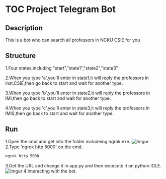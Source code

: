 # TOC Project Telegram Bot 

## Description
This is a bot who can search all professors in NCKU CSIE for you

## Structure
1.Four states,including "start","state1","state2","state3"

2.When you type 'a',you'll enter in state1,it will reply the professors in inst.CSIE,then go back to start and wait for another type.

3.When you type 'b',you'll enter in state2,it will reply the professors in IMI,then go back to start and wait for another type.

4.When you type 'c',you'll enter in state3,it will reply the professors in IMIS,then go back to start and wait for another type.

## Run

1.Open the cmd and get into the folder includeing ngrok.exe.
![Imgur](https://i.imgur.com/Txk2R6H.png)
2.Type 'ngrok http 5000' on the cmd.

```sh
ngrok http 5000
```

3.Get the URL and change it in app.py and then excecute it on python IDLE.
![Imgur](https://i.imgur.com/hsukOHY.png)
4.Interacting with the bot.